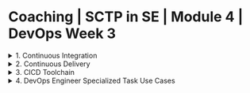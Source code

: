 # Coaching | SCTP in SE | Module 4 | DevOps Week 3

<details>
<summary>1. Continuous Integration</summary>

## What is Continuous Integration

Continuous Integration (CI) is a software development practice where members of a team integrate their work frequently, usually each person integrates at least daily — leading to multiple integrations per day. Each integration is verified by an automated build (including test) to detect integration errors as quickly as possible. This concept is one of the key enablers of agile development and DevOps practices.

## Key Components of Continuous Integration

<img src="https://upload.wikimedia.org/wikipedia/commons/9/9c/Continuous_Integration.jpg" />

|Component|Description|
|-|-|
|**Automated Build and Test** | Every time code is integrated, it is automatically built and tested. This process ensures that the integration did not break any existing functionality and that the new changes work as expected.|
|**Version Control** | All source code is stored in a version control system (VCS). Developers frequently commit their changes to the VCS repository which triggers the CI process.|
|**Build Server** | A dedicated server, or a cloud service, which monitors the VCS repository. It detects new commits, fetches the latest code, and performs builds andx tests.|
|**Feedback Mechanisms** | The system provides feedback to developers about the success or failure of builds and tests. The feedback is rapid and automated, often delivered through email, a dashboard, or integration with development tools.|

## Benefits of Continuous Integration

- **Reduced Integration Conflicts**
   - Regularly merging changes reduces the chances of encountering serious merge conflicts or integration issues, promoting smoother progress as the codebase grows.

- **Early Bug Detection**
   - With frequent integrations, defects are discovered and addressed early in the development cycle, which reduces the cost and complexity of fixing bugs in later stages.

- **Improved Project Visibility**
   - Continuous feedback on the system’s health and the impact of changes allows teams to have a better understanding of the project status, making planning and progress tracking more effective.

- **Increase in Product Confidence**
   - Regular testing and consistency checks increase confidence in the quality and stability of the product, which can lead to higher customer satisfaction.

- **Automation of the Build and Deployment Process**
   - Automation reduces human error in building and deploying applications, ensuring that the application can be reliably released at any time and with less effort.

- **Faster Release Rate**
   - CI supports a more rapid release cycle by allowing teams to integrate and validate changes faster, which speeds up the time-to-market for features.

- **Enhanced Developer Productivity**
   - By automating repetitive tasks and organizing the development process, CI frees up developers’ time and mental load, allowing them to focus on more valuable tasks.

- **Immediate Feedback**
   - Developers receive immediate feedback on their work, making it easier to address issues promptly and correctly without disrupting other parts of the project.

- **Simplified Testing**
   - Each integration can be automatically tested in multiple aspects, simplifying testing and ensuring comprehensive coverage, which might be skipped manually.

- **Consistency in Code Quality**
    - Enforcing coding standards and running static analysis tools during the integration process ensures that the code meets quality standards consistently.

- **Facilitation of Collaborative Work**
    - Easier synchronization with the main branch reduces barriers to parallel work, enabling more efficient collaboration among team members.

- **Reduced Costs**
    - Early detection of defects, reduced manual tasks, and faster release cycles lead to significant cost savings over the project lifecycle.

- **Early Code Vulnerability Detection**
    - Early detection of vulnerable code, hence reduce refactoring time during the testing phase.

</details>

<details>
<summary>2. Continuous Delivery</summary>

## What is Continuous Delivery?

Continuous Delivery is a software development practice where code changes are automatically built, tested, and prepared for a release to production. It expands upon Continuous Integration by deploying all code changes to a testing environment and/or a production environment after the build stage. This practice aims to make releases more predictable and schedule them at a business's convenience, without the need for excessive manual work.

## Components of Continuous Delivery

<img style="background-color:white;" src="https://upload.wikimedia.org/wikipedia/commons/thumb/c/c3/Continuous_Delivery_process_diagram.svg/1280px-Continuous_Delivery_process_diagram.svg.png" />

Continuous Delivery typically consists of several key components:

|Component|Description|
|-|-|
|**Release Automation**|Automates the process of deploying applications to production environments safely and sustainably. This includes the capability to roll back to previous versions seamlessly if something goes wrong.|
|**Environment Management**|Maintains consistency across multiple development, testing, and production environments to prevent issues related to environmental discrepancies.|
|**Configuration Management**|Manages infrastructure and application configurations independently from the application itself. This often involves using tools that can replicate environments quickly according to predefined templates.|
|**Monitoring and Reporting**|Tracks the performance of applications and the infrastructure supporting them in real-time. Monitoring is crucial for quickly identifying and addressing issues post-release.|

## Benefits of Continuous Delivery

Continuous Delivery offers several advantages:

- **Faster Time to Market**
  - Allows businesses to reduce the lead time in delivering features, updates, and bug fixes to customers, often enhancing competitive advantage.

- **Higher Release Quality**
  - Frequent releases often mean smaller, more manageable changes. This typically leads to lower deployment risk and higher quality software.

- **Lower Costs**
  - Automating the release process reduces the need for manual oversight and intervention, allowing team members to focus on more valuable activities.

- **Improved Productivity and Efficiency**
  - Removing manual gates and reducing rework associated with the traditional phased release process allows developers to move faster and more efficiently.

- **Manage Diversed Hosting Environment**

With automation, we are able to deploy artifacts to different hosting environment such as Virtual MAchine, Container, and Serverless.

- **Reduced Risk of Failures**
  - Continuous testing and smaller incremental changes typically mean fewer bugs and reduced risk of major failures in production.

</details>

<details>
<summary>3. CICD Toolchain</summary>

<img src="https://devops.com/wp-content/uploads/2021/05/devsecopstools.png" />

</details>

<details>
<summary>4. DevOps Engineer Specialized Task Use Cases</summary>

## Scenario 1: Performance Test

### Scenario:
A DevOps engineer at a software company is tasked with conducting performance tests on a new, feature-rich web application expected to handle significant user traffic.

### Responsibilities:
- **Test Planning and Design**: Define performance testing strategies, select appropriate tools (e.g., JMeter, LoadRunner), and identify key performance indicators (KPIs).
- **Environment Setup**: Provision a test environment that mirrors the production environment using infrastructure as code tools like Terraform or Ansible.
- **Test Execution**: Implement automated scripts to simulate user behavior and traffic at various scales.
- **Monitoring and Optimization**: Utilize monitoring tools like Prometheus and Grafana to gather performance metrics and identify bottlenecks.

### Outcome:
The performance tests reveal several critical issues, including slow database queries and inadequate load balancing. The DevOps engineer collaborates with the development team to optimize SQL queries and configures additional load balancers, significantly improving the application's performance.

## Scenario 2. Early Demo Environment

### Scenario:
Prior to a major product launch, a DevOps engineer needs to set up a stable demo environment for stakeholder review.

### Responsibilities:
- **Environment Provisioning**: Use Docker containers managed with Kubernetes to quickly spin up isolated instances of the application.
- **Configuration Management**: Ensure the environment is consistent with production settings but with scoped-down data using ConfigMaps and Secrets in Kubernetes.
- **Automation**: Automate the deployment process using CI/CD pipelines (e.g., Jenkins, GitLab CI) to allow for rapid updates and fixes.
- **Access Control**: Implement role-based access controls using service meshes like Istio to manage who can interact with the demo environment.

### Outcome:
The demo environment is successfully used in multiple stakeholder meetings, facilitating early feedback that is incorporated into the development process, improving product quality and aligning final deliverables with stakeholder expectations.

## Scenario 3. White Labeling Business

### Scenario:
A company wants to offer their application as a white-labeled product for various clients. A DevOps engineer is tasked with enabling and managing this capability efficiently.

### Responsibilities:
- **Dynamic Configuration**: Implement and manage a configuration system that allows easy customization of logos, themes, and domain names (using environment variables or feature flags).
- **Isolation**: Use Kubernetes namespaces or virtual private clouds (VPCs) to isolate client environments securely.
- **Automation and Scaling**: Automate the process of spinning up a new client environment using scripts that pull from a templated checklist.
- **Continuous Delivery**: Ensure that updates, features, and fixes are delivered smoothly across all client instances without disruptions.

### Outcome:
The white labeling process is standardized and automated, allowing the company to onboard new clients rapidly. Each client receives a customized and isolated instance of the product, enhancing client satisfaction and scaling business operations.


</details>